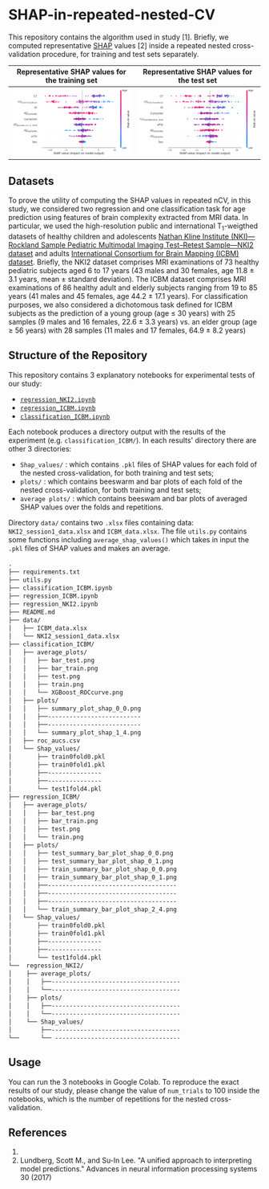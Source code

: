 # SHAP-in-repeated-nested-CV


This repository contains the algorithm used in study [1].
Briefly, we computed representative [SHAP](https://shap.readthedocs.io/en/latest/index.html) values [2] inside a repeated nested cross-validation procedure, for training and test sets separately.


| Representative SHAP values for the training set | Representative SHAP values for the test set |
|:----------------:|:--------------------:|
|<img src="https://github.com/Imaging-AI-for-Health-virtual-lab/SHAP-in-repeated-nested-CV/blob/main/regression_ICBM/average_plots/train.png" alt="drawing" width="500"/>| <img src="https://github.com/Imaging-AI-for-Health-virtual-lab/SHAP-in-repeated-nested-CV/blob/main/regression_ICBM/average_plots/test.png" alt="drawing" width="500"/>| 
 


## Datasets

To prove the utility of computing the SHAP values in repeated nCV, in this study, we considered two regression and one classification task for age prediction using features of brain complexity extracted from MRI data. In particular, we used the high-resolution public and international T$_1$-weigthed datasets of healthy children and adolescents [Nathan Kline Institute (NKI)—Rockland Sample Pediatric Multimodal Imaging Test–Retest Sample—NKI2 dataset](https://fcon_1000.projects.nitrc.org/indi/CoRR/html/nki_2.html) and adults [International Consortium for Brain Mapping (ICBM) dataset]( https://fcon_1000.projects.nitrc.org/fcpClassic/FcpTable.html). Briefly, the NKI2 dataset comprises MRI examinations of 73 healthy pediatric subjects aged 6 to 17 years (43 males and 30 females, age 11.8 ± 3.1 years, mean ± standard deviation). The ICBM dataset comprises MRI examinations of 86 healthy adult and elderly subjects ranging from 19 to 85 years (41 males and 45 females, age 44.2 ± 17.1 years). For classification purposes, we also considered a dichotomous task defined for ICBM subjects as the prediction of a young group (age $\leq$ 30 years) with 25 samples (9 males and 16 females, 22.6 ± 3.3 years) vs. an elder group (age $\geq$ 56 years) with 28 samples (11 males and 17 females, 64.9 ± 8.2 years)


## Structure of the Repository
This repository contains 3 explanatory notebooks for experimental tests of our study:
- [`regression_NKI2.ipynb`](https://github.com/Imaging-AI-for-Health-virtual-lab/SHAP-in-repeated-nested-CV/blob/main/regression_NKI2.ipynb)
- [`regression_ICBM.ipynb`](https://github.com/Imaging-AI-for-Health-virtual-lab/SHAP-in-repeated-nested-CV/blob/main/regression_ICBM.ipynb)
- [`classification_ICBM.ipynb`](https://github.com/Imaging-AI-for-Health-virtual-lab/SHAP-in-repeated-nested-CV/blob/main/classification_ICBM.ipynb)



Each notebook produces a directory output with the results of the experiment (e.g. `classification_ICBM/`). In each results' directory there are other 3 directories:
- `Shap_values/` : which contains `.pkl` files of SHAP values for each fold of the nested cross-validation, for both training and test sets;
-   `plots/` : which contains beeswarm and bar plots of each fold of the nested cross-validation, for both training and test sets;
- `average plots/` : which contains beeswam and bar plots of averaged SHAP values over the folds and repetitions.

Directory `data/` contains two `.xlsx` files containing data: `NKI2_session1_data.xlsx` and `ICBM_data.xlsx`.
The file `utils.py` contains some functions including `average_shap_values()` which takes in input the `.pkl` files of SHAP values and makes an average.


```
.
├── requirements.txt
├── utils.py
├── classification_ICBM.ipynb
├── regression_ICBM.ipynb
├── regression_NKI2.ipynb
├── README.md
├── data/
│   ├── ICBM_data.xlsx
│   └── NKI2_session1_data.xlsx
├── classification_ICBM/
│   ├── average_plots/
│   │   ├── bar_test.png
│   │   ├── bar_train.png
│   │   ├── test.png
│   │   ├── train.png
│   │   └── XGBoost_ROCcurve.png
│   ├── plots/
│   │   ├── summary_plot_shap_0_0.png
│   │   ├──--------------------------
│   │   ├──--------------------------
│   │   └── summary_plot_shap_1_4.png
│   ├── roc_aucs.csv
│   └── Shap_values/
│       ├── train0fold0.pkl
│       ├── train0fold1.pkl
│       ├──---------------
│       ├──---------------
│       └── test1fold4.pkl
├── regression_ICBM/
│   ├── average_plots/
│   │   ├── bar_test.png
│   │   ├── bar_train.png
│   │   ├── test.png
│   │   └── train.png
│   ├── plots/
│   │   ├── test_summary_bar_plot_shap_0_0.png
│   │   ├── test_summary_bar_plot_shap_0_1.png
│   │   ├── train_summary_bar_plot_shap_0_0.png
│   │   ├── train_summary_bar_plot_shap_0_1.png
│   │   ├──------------------------------------
│   │   ├──------------------------------------
│   │   ├──------------------------------------
│   │   └── train_summary_bar_plot_shap_2_4.png
│   └── Shap_values/
│       ├── train0fold0.pkl
│       ├── train0fold1.pkl
│       ├──---------------
│       ├──---------------
│       └── test1fold4.pkl
└──  regression_NKI2/
│    ├── average_plots/
│    │   ├──------------------------------------
│    │   └──------------------------------------
│    ├── plots/
│    │   ├──------------------------------------
│    │   └──------------------------------------
│    └── Shap_values/
│        ├──------------------------------------
└──      └── -----------------------------------
```

## Usage
You can run the 3 notebooks in Google Colab. To reproduce the exact results of our study, please change the value of `num_trials` to 100 inside the notebooks, which is the number of repetitions for the nested cross-validation.

## References
1. 
2. Lundberg, Scott M., and Su-In Lee. "A unified approach to interpreting model predictions." Advances in neural information processing systems 30 (2017)
